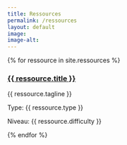 ```yaml
---
title: Ressources
permalink: /ressources
layout: default
image: 
image-alt: 
---
```

{% for ressource in site.ressources %}
<h3><a href="{{ ressource.url | relative_url }}">{{ ressource.title }}</a></h3>
<p>{{ ressource.tagline }}</p>
<p>Type: {{ ressource.type }}</p>
<p>Niveau: {{ ressource.difficulty }}</p>
{% endfor %}